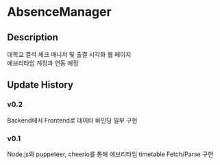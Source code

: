 # AbsenceManager
## Description
대학교 결석 체크 매니저 및 출결 시각화 웹 페이지\
에브리타임 계정과 연동 예정

## Update History
### v0.2
Backend에서 Frontend로 데이터 바인딩 일부 구현

### v0.1
Node.js와 puppeteer, cheerio를 통해 에브리타임 timetable Fetch/Parse 구현